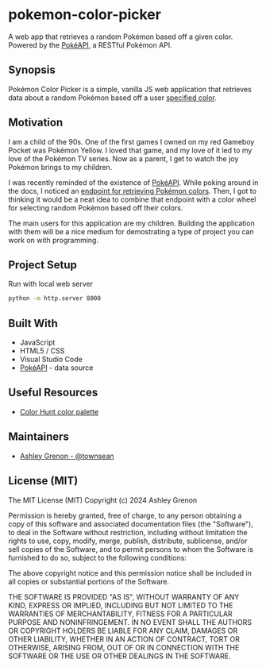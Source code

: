 # pokemon-color-picker
A web app that retrieves a random Pokémon based off a given color.  Powered by the [PokéAPI](https://pokeapi.co/), a RESTful Pokémon API.

## Synopsis

Pokémon Color Picker is a simple, vanilla JS web application that retrieves data about a random Pokémon based off a user [specified color](https://pokeapi.co/docs/v2#pokemon-colors).

## Motivation

I am a child of the 90s. One of the first games I owned on my red Gameboy Pocket was Pokémon Yellow. I loved that game, and my love of it led to my love of the Pokémon TV series. Now as a parent, I get to watch the joy Pokémon brings to my children. 

I was recently reminded of the existence of [PokéAPI](https://pokeapi.co/). While poking around in the docs, I noticed an [endpoint for retrieving Pokémon colors](https://pokeapi.co/docs/v2#pokemon-colors). Then, I got to thinking it would be a neat idea to combine that endpoint with a color wheel for selecting random Pokémon based off their colors. 

The main users for this application are my children. Building the application with them will be a nice medium for demostrating a type of project you can work on with programming. 

## Project Setup

Run with local web server

```bash
python -m http.server 8000
```

## Built With

* JavaScript
* HTML5 / CSS
* Visual Studio Code
* [PokéAPI](https://pokeapi.co/) - data source

## Useful Resources

* [Color Hunt color palette](https://colorhunt.co/palette/11423287a922fcdc2af7f6bb)

## Maintainers

* [Ashley Grenon - @townsean](https://github.com/townsean)

## License (MIT)

The MIT License (MIT) Copyright (c) 2024 Ashley Grenon

Permission is hereby granted, free of charge, to any person obtaining a copy of this software and associated documentation files (the "Software"), to deal in the Software without restriction, including without limitation the rights to use, copy, modify, merge, publish, distribute, sublicense, and/or sell copies of the Software, and to permit persons to whom the Software is furnished to do so, subject to the following conditions:

The above copyright notice and this permission notice shall be included in all copies or substantial portions of the Software.

THE SOFTWARE IS PROVIDED "AS IS", WITHOUT WARRANTY OF ANY KIND, EXPRESS OR IMPLIED, INCLUDING BUT NOT LIMITED TO THE WARRANTIES OF MERCHANTABILITY, FITNESS FOR A PARTICULAR PURPOSE AND NONINFRINGEMENT. IN NO EVENT SHALL THE AUTHORS OR COPYRIGHT HOLDERS BE LIABLE FOR ANY CLAIM, DAMAGES OR OTHER LIABILITY, WHETHER IN AN ACTION OF CONTRACT, TORT OR OTHERWISE, ARISING FROM, OUT OF OR IN CONNECTION WITH THE SOFTWARE OR THE USE OR OTHER DEALINGS IN THE SOFTWARE.
